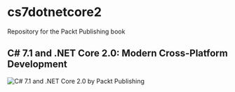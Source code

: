 # cs7dotnetcore2
Repository for the Packt Publishing book
## C# 7.1 and .NET Core 2.0: Modern Cross-Platform Development

![C# 7.1 and .NET Core 2.0 by Packt Publishing](https://www.packtpub.com/sites/default/files/cover%20-%20Copy_5.png)
